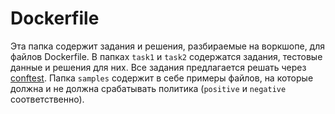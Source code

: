 # Dockerfile

Эта папка содержит задания и решения, разбираемые на воркшопе, для файлов Dockerfile. В папках `task1` и `task2` содержатся задания, тестовые данные и решения для них. Все задания предлагается решать через [conftest](https://www.conftest.dev/). Папка `samples` содержит в себе примеры файлов, на которые должна и не должна срабатывать политика (`positive` и `negative` соответственно).